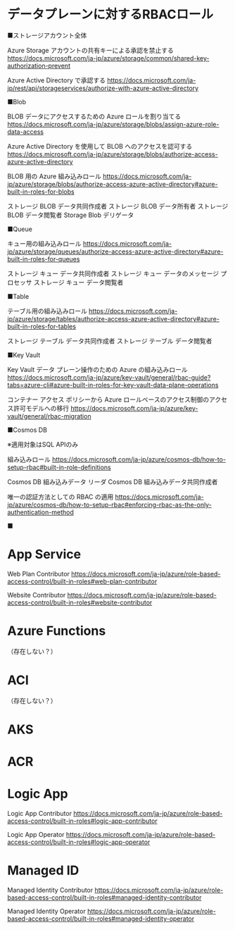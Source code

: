 
# データプレーンに対するRBACロール



■ストレージアカウント全体


Azure Storage アカウントの共有キーによる承認を禁止する
https://docs.microsoft.com/ja-jp/azure/storage/common/shared-key-authorization-prevent

Azure Active Directory で承認する
https://docs.microsoft.com/ja-jp/rest/api/storageservices/authorize-with-azure-active-directory

■Blob

BLOB データにアクセスするための Azure ロールを割り当てる
https://docs.microsoft.com/ja-jp/azure/storage/blobs/assign-azure-role-data-access

Azure Active Directory を使用して BLOB へのアクセスを認可する
https://docs.microsoft.com/ja-jp/azure/storage/blobs/authorize-access-azure-active-directory

BLOB 用の Azure 組み込みロール
https://docs.microsoft.com/ja-jp/azure/storage/blobs/authorize-access-azure-active-directory#azure-built-in-roles-for-blobs

ストレージ BLOB データ共同作成者
ストレージ BLOB データ所有者
ストレージ BLOB データ閲覧者
Storage Blob デリゲータ


■Queue

キュー用の組み込みロール
https://docs.microsoft.com/ja-jp/azure/storage/queues/authorize-access-azure-active-directory#azure-built-in-roles-for-queues


ストレージ キュー データ共同作成者
ストレージ キュー データのメッセージ プロセッサ
ストレージ キュー データ閲覧者


■Table

テーブル用の組み込みロール
https://docs.microsoft.com/ja-jp/azure/storage/tables/authorize-access-azure-active-directory#azure-built-in-roles-for-tables

ストレージ テーブル データ共同作成者
ストレージ テーブル データ閲覧者

■Key Vault

Key Vault データ プレーン操作のための Azure の組み込みロール
https://docs.microsoft.com/ja-jp/azure/key-vault/general/rbac-guide?tabs=azure-cli#azure-built-in-roles-for-key-vault-data-plane-operations

コンテナー アクセス ポリシーから Azure ロールベースのアクセス制御のアクセス許可モデルへの移行
https://docs.microsoft.com/ja-jp/azure/key-vault/general/rbac-migration

■Cosmos DB

※適用対象はSQL APIのみ

組み込みロール
https://docs.microsoft.com/ja-jp/azure/cosmos-db/how-to-setup-rbac#built-in-role-definitions

Cosmos DB 組み込みデータ リーダ
Cosmos DB 組み込みデータ共同作成者

唯一の認証方法としての RBAC の適用
https://docs.microsoft.com/ja-jp/azure/cosmos-db/how-to-setup-rbac#enforcing-rbac-as-the-only-authentication-method


■


# App Service

Web Plan Contributor
https://docs.microsoft.com/ja-jp/azure/role-based-access-control/built-in-roles#web-plan-contributor

Website Contributor
https://docs.microsoft.com/ja-jp/azure/role-based-access-control/built-in-roles#website-contributor

# Azure Functions

（存在しない？）




# ACI

（存在しない？）


# AKS


# ACR


# Logic App

Logic App Contributor
https://docs.microsoft.com/ja-jp/azure/role-based-access-control/built-in-roles#logic-app-contributor

Logic App Operator
https://docs.microsoft.com/ja-jp/azure/role-based-access-control/built-in-roles#logic-app-operator

# Managed ID

Managed Identity Contributor
https://docs.microsoft.com/ja-jp/azure/role-based-access-control/built-in-roles#managed-identity-contributor

Managed Identity Operator
https://docs.microsoft.com/ja-jp/azure/role-based-access-control/built-in-roles#managed-identity-operator


# 